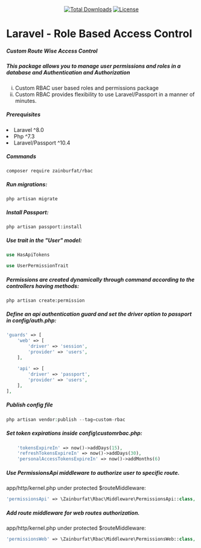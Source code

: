 <p align="center">
    <a href="https://packagist.org/packages/zainburfat/rbac"><img
            src="https://img.shields.io/badge/Downloads-demo-green" alt="Total Downloads"></a>
    <!--<a href="https://packagist.org/packages/zainburfat/rbac"><img src="https://img.shields.io/packagist/v/laravel/framework" alt="Latest Stable Version"></a> -->
    <a href="https://packagist.org/packages/zainburfat/rbac"><img
            src="https://img.shields.io/packagist/l/laravel/framework" alt="License"></a>
</p>

<h1>Laravel - Role Based Access Control</h1>

<h5>Custom Route Wise Access Control</h5>
<h5>This package allows you to manage user permissions and roles in a database and Authentication and Authorization</h5>
<ol type="i">
    <li>Custom RBAC user based roles and permissions package</li>
    <li>Custom RBAC provides flexibility to use Laravel/Passport in a manner of minutes.</li>
</ol>

<h5>Prerequisites</h5>
<li>Laravel ^8.0</li>
<li>Php ^7.3</li>
<li>Laravel/Passport ^10.4</li>

<h5>Commands</h5>

```console
composer require zainburfat/rbac
```

<h5>Run migrations:</h5>

```console
php artisan migrate
```

<h5>Install Passport:</h5>

```console
php artisan passport:install
```

<h5>Use trait in the "User" model:</h5>

```php
use HasApiTokens

use UserPermissionTrait
```

<h5>Permissions are created dynamically through command according to the controllers having methods:</h5>

```console
php artisan create:permission
```

<h5>Define an api authentication guard and set the driver option to passport in config/auth.php:</h5>

```php
'guards' => [
    'web' => [
        'driver' => 'session',
        'provider' => 'users',
    ],
 
    'api' => [
        'driver' => 'passport',
        'provider' => 'users',
    ],
],
```

<h5>Publish config file</h5>

```php
php artisan vendor:publish --tag=custom-rbac
```

<h5>Set token expirations inside config\customrbac.php:</h5>

```php
    'tokensExpireIn' => now()->addDays(15),
    'refreshTokensExpireIn' => now()->addDays(30),
    'personalAccessTokensExpireIn' => now()->addMonths(6)
```

<h5>Use PermissionsApi middleware to authorize user to specific route.</h5>
<p>app/http/kernel.php under protected $routeMiddleware:</p>

```php
'permissionsApi' => \Zainburfat\Rbac\Middleware\PermissionsApi::class,
```


<h5>Add route middleware for web routes authorization.</h5>
<p>app/http/kernel.php under protected $routeMiddleware:</p>

```php
'permissionsWeb' => \Zainburfat\Rbac\Middleware\PermissionsWeb::class,
```
